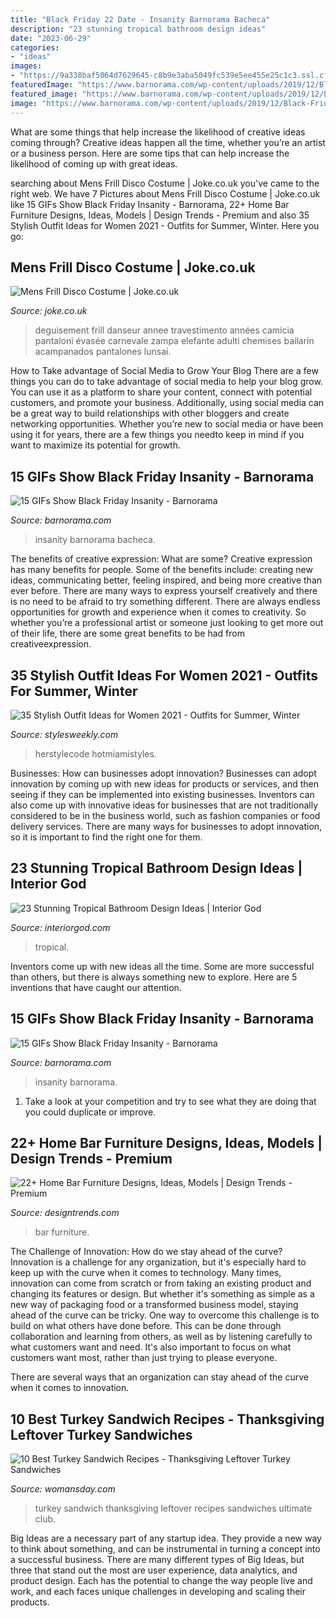```yaml
---
title: "Black Friday 22 Date - Insanity Barnorama Bacheca"
description: "23 stunning tropical bathroom design ideas"
date: "2023-06-29"
categories:
- "ideas"
images:
- "https://9a338baf5064d7629645-c8b9e3aba5049fc539e5ee455e25c1c3.ssl.cf3.rackcdn.com/00015839p-lSb46BsI.png"
featuredImage: "https://www.barnorama.com/wp-content/uploads/2019/12/Black-Friday-Insanity-3.gif"
featured_image: "https://www.barnorama.com/wp-content/uploads/2019/12/Black-Friday-Insanity-9.gif"
image: "https://www.barnorama.com/wp-content/uploads/2019/12/Black-Friday-Insanity-9.gif"
---
```



What are some things that help increase the likelihood of creative ideas coming through?
Creative ideas happen all the time, whether you’re an artist or a business person. Here are some tips that can help increase the likelihood of coming up with great ideas.

	

		
searching about Mens Frill Disco Costume | Joke.co.uk you've came to the right web. We have 7 Pictures about Mens Frill Disco Costume | Joke.co.uk like 15 GIFs Show Black Friday Insanity - Barnorama, 22+ Home Bar Furniture Designs, Ideas, Models | Design Trends - Premium and also 35 Stylish Outfit Ideas for Women 2021 - Outfits for Summer, Winter. Here you go:
		
    
## Mens Frill Disco Costume | Joke.co.uk

<img loading=lazy src="https://9a338baf5064d7629645-c8b9e3aba5049fc539e5ee455e25c1c3.ssl.cf3.rackcdn.com/00015839p-lSb46BsI.png" onerror="this.onerror=null;this.src='https://tse3.mm.bing.net/th?id=OIP.YXajV8jX2zbrtJZFDPATqQHaLv&amp;pid=15.1';" alt="Mens Frill Disco Costume | Joke.co.uk">

_Source: joke.co.uk_

>deguisement frill danseur annee travestimento années camicia pantaloni évasée carnevale zampa elefante adulti chemises bailarín acampanados pantalones lunsai. 

	

How to Take advantage of Social Media to Grow Your Blog
There are a few things you can do to take advantage of social media to help your blog grow. You can use it as a platform to share your content, connect with potential customers, and promote your business. Additionally, using social media can be a great way to build relationships with other bloggers and create networking opportunities. Whether you’re new to social media or have been using it for years, there are a few things you needto keep in mind if you want to maximize its potential for growth.

    
## 15 GIFs Show Black Friday Insanity - Barnorama

<img loading=lazy src="https://www.barnorama.com/wp-content/uploads/2019/12/Black-Friday-Insanity-9.gif" onerror="this.onerror=null;this.src='https://tse1.mm.bing.net/th?id=OIP.isn3jaKHfqB4MnfpUKy29QAAAA&amp;pid=15.1';" alt="15 GIFs Show Black Friday Insanity - Barnorama">

_Source: barnorama.com_

>insanity barnorama bacheca. 

	

The benefits of creative expression: What are some?
Creative expression has many benefits for people. Some of the benefits include: creating new ideas, communicating better, feeling inspired, and being more creative than ever before. There are many ways to express yourself creatively and there is no need to be afraid to try something different. There are always endless opportunities for growth and experience when it comes to creativity. So whether you’re a professional artist or someone just looking to get more out of their life, there are some great benefits to be had from creativeexpression.

    
## 35 Stylish Outfit Ideas For Women 2021 - Outfits For Summer, Winter

<img loading=lazy src="https://stylesweekly.com/wp-content/uploads/2016/12/Trendy-Outfit-Ideas_13.jpg" onerror="this.onerror=null;this.src='https://tse1.mm.bing.net/th?id=OIP.IY-cp4wx52nEGNvIydXy0gHaOm&amp;pid=15.1';" alt="35 Stylish Outfit Ideas for Women 2021 - Outfits for Summer, Winter">

_Source: stylesweekly.com_

>herstylecode hotmiamistyles. 

	

Businesses: How can businesses adopt innovation?
Businesses can adopt innovation by coming up with new ideas for products or services, and then seeing if they can be implemented into existing businesses. Inventors can also come up with innovative ideas for businesses that are not traditionally considered to be in the business world, such as fashion companies or food delivery services. There are many ways for businesses to adopt innovation, so it is important to find the right one for them.

    
## 23 Stunning Tropical Bathroom Design Ideas | Interior God

<img loading=lazy src="http://interiorgod.com/wp-content/uploads/2016/04/stunning-tropical-bathroom.jpg" onerror="this.onerror=null;this.src='https://tse2.mm.bing.net/th?id=OIP.LOmzHOrGIfDh_cdPX4ZHWQHaJ4&amp;pid=15.1';" alt="23 Stunning Tropical Bathroom Design Ideas | Interior God">

_Source: interiorgod.com_

>tropical. 

	

Inventors come up with new ideas all the time. Some are more successful than others, but there is always something new to explore. Here are 5 inventions that have caught our attention.

    
## 15 GIFs Show Black Friday Insanity - Barnorama

<img loading=lazy src="https://www.barnorama.com/wp-content/uploads/2019/12/Black-Friday-Insanity-3.gif" onerror="this.onerror=null;this.src='https://tse4.mm.bing.net/th?id=OIP.zhFu6ukisIQ-ywrzW2YUpQAAAA&amp;pid=15.1';" alt="15 GIFs Show Black Friday Insanity - Barnorama">

_Source: barnorama.com_

>insanity barnorama. 

	

1. Take a look at your competition and try to see what they are doing that you could duplicate or improve.

    
## 22+ Home Bar Furniture Designs, Ideas, Models | Design Trends - Premium

<img loading=lazy src="https://images.designtrends.com/wp-content/uploads/2015/10/06115936/Black-Home-Bar-Furniture-Design.jpg" onerror="this.onerror=null;this.src='https://tse3.mm.bing.net/th?id=OIP.BGkfXjBPDlPMjFcaGJ0VNgHaHa&amp;pid=15.1';" alt="22+ Home Bar Furniture Designs, Ideas, Models | Design Trends - Premium">

_Source: designtrends.com_

>bar furniture. 

	

The Challenge of Innovation: How do we stay ahead of the curve?
Innovation is a challenge for any organization, but it's especially hard to keep up with the curve when it comes to technology. Many times, innovation can come from scratch or from taking an existing product and changing its features or design. But whether it's something as simple as a new way of packaging food or a transformed business model, staying ahead of the curve can be tricky.
One way to overcome this challenge is to build on what others have done before. This can be done through collaboration and learning from others, as well as by listening carefully to what customers want and need. It's also important to focus on what customers want most, rather than just trying to please everyone.

There are several ways that an organization can stay ahead of the curve when it comes to innovation.

    
## 10 Best Turkey Sandwich Recipes - Thanksgiving Leftover Turkey Sandwiches

<img loading=lazy src="http://wdy.h-cdn.co/assets/16/40/1475772527-the-ultimate-thanksgiving-leftover-turkey-club-3-edited-1-1.jpg" onerror="this.onerror=null;this.src='https://tse1.mm.bing.net/th?id=OIP.gpKKhzvcwfyMsk5qYTc-MAHaKf&amp;pid=15.1';" alt="10 Best Turkey Sandwich Recipes - Thanksgiving Leftover Turkey Sandwiches">

_Source: womansday.com_

>turkey sandwich thanksgiving leftover recipes sandwiches ultimate club. 

	

Big Ideas are a necessary part of any startup idea. They provide a new way to think about something, and can be instrumental in turning a concept into a successful business. There are many different types of Big Ideas, but three that stand out the most are user experience, data analytics, and product design. Each has the potential to change the way people live and work, and each faces unique challenges in developing and scaling their products.

